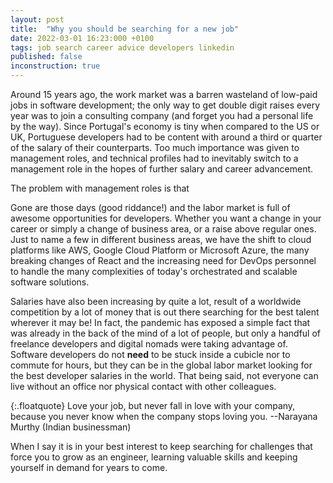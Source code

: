 ```yaml
---
layout: post
title:  "Why you should be searching for a new job"
date: 2022-03-01 16:23:000 +0100
tags: job search career advice developers linkedin
published: false
inconstruction: true
---
```


Around 15 years ago, the work market was a barren wasteland of low-paid jobs in software development; the only way to get double digit raises every year was to join a consulting company (and forget you had a personal life by the way). Since Portugal's economy is tiny when compared to the US or UK, Portuguese developers had to be content with around a third or quarter of the salary of their counterparts. Too much importance was given to management roles, and technical profiles had to inevitably switch to a management role in the hopes of further salary and career advancement.

The problem with management roles is that

Gone are those days (good riddance!) and the labor market is full of awesome opportunities for developers. Whether you want a change in your career or simply a change of business area, or a raise above regular ones. Just to name a few in different business areas, we have the shift to cloud platforms like AWS, Google Cloud Platform or Microsoft Azure, the many breaking changes of React and the increasing need for DevOps personnel to handle the many complexities of today's orchestrated and scalable software solutions.

Salaries have also been increasing by quite a lot, result of a worldwide competition by a lot of money that is out there searching for the best talent wherever it may be! In fact, the pandemic has exposed a simple fact that was already in the back of the mind of a lot of people, but only a handful of freelance developers and digital nomads were taking advantage of. Software developers do not __need__ to be stuck inside a cubicle nor to commute for hours, but they can be in the global labor market looking for the best developer salaries in the world. That being said, not everyone can live without an office nor physical contact with other colleagues. 

{:.floatquote}
Love your job, but never fall in love with your company, because you never know when the company stops loving you.
--Narayana Murthy (Indian businessman)

When I say it is in your best interest to keep searching for challenges that force you to grow as an engineer, learning valuable skills and keeping yourself in demand for years to come. 







